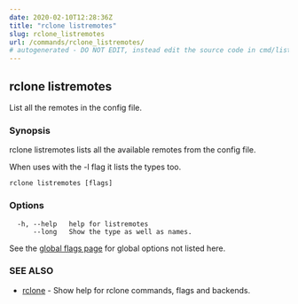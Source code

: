 ```yaml
---
date: 2020-02-10T12:28:36Z
title: "rclone listremotes"
slug: rclone_listremotes
url: /commands/rclone_listremotes/
# autogenerated - DO NOT EDIT, instead edit the source code in cmd/listremotes/ and as part of making a release run "make commanddocs"
---
```

## rclone listremotes

List all the remotes in the config file.

### Synopsis


rclone listremotes lists all the available remotes from the config file.

When uses with the -l flag it lists the types too.


```
rclone listremotes [flags]
```

### Options

```
  -h, --help   help for listremotes
      --long   Show the type as well as names.
```

See the [global flags page](/flags/) for global options not listed here.

### SEE ALSO

* [rclone](/commands/rclone/)	 - Show help for rclone commands, flags and backends.

